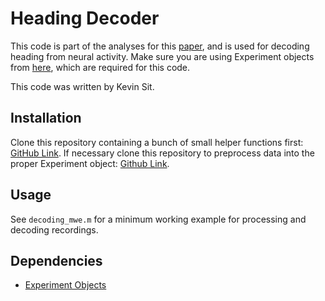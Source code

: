 # Heading Decoder
This code is part of the analyses for this [paper](https://www.biorxiv.org/content/10.1101/2022.03.25.485865v1), and is used for decoding heading from neural activity.
Make sure you are using Experiment objects from [here](https://github.com/kevinksit/HeadingProject), which are required for this code.

This code was written by Kevin Sit.

## Installation
Clone this repository containing a bunch of small helper functions first: [GitHub Link](https://github.com/kevinksit/GeneralHelperCode).
If necessary clone this repository to preprocess data into the proper Experiment object: [Github Link](https://github.com/kevinksit/HeadingProject).

## Usage
See `decoding_mwe.m` for a minimum working example for processing and decoding recordings.

## Dependencies
- [Experiment Objects](https://github.com/kevinksit/HeadingProject)
